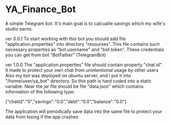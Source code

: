 # YA_Finance_Bot
A simple Telegram bot. It's main goal is to calcualte savings which my wife's studio earns.

ver 0.0.1
To start working with this bot you should add file "application.properties" into directory "resourses". 
This file contains such necessary properties as "bot.username" and "bot.token".
These credentials you can get from bot "BotFather" (TelegramBot)

ver 1.0.0
The "application.properties" file should contain property "chat.id". It made to protect your own chat from unintentional usage by other users
Also my bot was deployed on ubuntu server, and I put it into "/home/user/ya_bot" directory. So this path is hard coded into a static variable.
Near the jar file should be file "data.json" which contains information of the following type:

{"chatId":"0","savings":"0.0","debt":"0.0","balance":"0.0"}

The application will periodically save data into the same file to protect your data from losing if the app crashes
